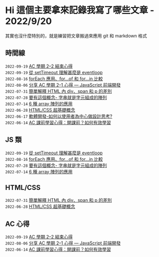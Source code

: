 # Hi 這個主要拿來記錄我寫了哪些文章 - 2022/9/20

其實也沒什麼特別的，就是練習把文章搬過來應用 git 和 markdown 格式

## 時間線

`2022-09-19` [AC 學期 2–2 結束心得](https://github.com/chuchushooes/blog/issues/10)  
`2022-09-19` [從 setTimeout 理解甚麼是 eventloop](https://github.com/chuchushooes/blog/issues/9)  
`2022-08-16` [forEach 應用、for…of 和 for…in 比較](https://github.com/chuchushooes/blog/issues/8)  
`2022-08-06` [分享 AC 學期 2–1 心得 — JavaScript 前端開發](https://github.com/chuchushooes/blog/issues/7)  
`2022-07-31` [簡單解釋 HTML 內 div、span 和 p 的差別](https://github.com/chuchushooes/blog/issues/6)  
`2022-07-28` [要有這個概念- 字串就是字元組成的陣列](https://github.com/chuchushooes/blog/issues/5)  
`2022-07-14` [6 種 array 陣列的應用](https://github.com/chuchushooes/blog/issues/4)  
`2022-06-28` [HTML/CSS 超基礎概念](https://github.com/chuchushooes/blog/issues/3)  
`2022-06-17` [軟體開發-如何以使用者為中心做設計思考?](https://github.com/chuchushooes/blog/issues/2)  
`2022-06-14` [AC 課前學習心得：開課前？如何有效學習](https://github.com/chuchushooes/blog/issues/1)

## JS 類

`2022-09-19` [從 setTimeout 理解甚麼是 eventloop](https://github.com/chuchushooes/blog/issues/9)  
`2022-08-16` [forEach 應用、for…of 和 for…in 比較](https://github.com/chuchushooes/blog/issues/8)  
`2022-07-28` [要有這個概念- 字串就是字元組成的陣列](https://github.com/chuchushooes/blog/issues/5)  
`2022-07-14` [6 種 array 陣列的應用](https://github.com/chuchushooes/blog/issues/4)

## HTML/CSS

`2022-07-31` [簡單解釋 HTML 內 div、span 和 p 的差別](https://github.com/chuchushooes/blog/issues/6)  
`2022-06-28` [HTML/CSS 超基礎概念](https://github.com/chuchushooes/blog/issues/3)

## AC 心得

`2022-09-19` [AC 學期 2–2 結束心得](https://github.com/chuchushooes/blog/issues/10)  
`2022-08-06` [分享 AC 學期 2–1 心得 — JavaScript 前端開發](https://github.com/chuchushooes/blog/issues/7)  
`2022-06-14` [AC 課前學習心得：開課前？如何有效學習](https://github.com/chuchushooes/blog/issues/1)
